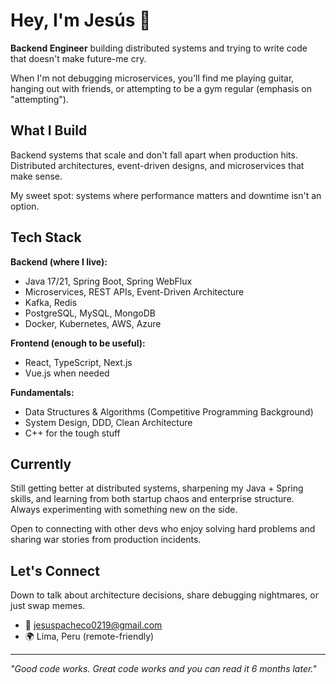 # Hey, I'm Jesús 👋

**Backend Engineer** building distributed systems and trying to write code that doesn't make future-me cry.

When I'm not debugging microservices, you'll find me playing guitar, hanging out with friends, or attempting to be a gym regular (emphasis on "attempting").

## What I Build

Backend systems that scale and don't fall apart when production hits. Distributed architectures, event-driven designs, and microservices that make sense.

My sweet spot: systems where performance matters and downtime isn't an option.

## Tech Stack

**Backend (where I live):**
- Java 17/21, Spring Boot, Spring WebFlux
- Microservices, REST APIs, Event-Driven Architecture
- Kafka, Redis
- PostgreSQL, MySQL, MongoDB
- Docker, Kubernetes, AWS, Azure

**Frontend (enough to be useful):**
- React, TypeScript, Next.js
- Vue.js when needed

**Fundamentals:**
- Data Structures & Algorithms (Competitive Programming Background)
- System Design, DDD, Clean Architecture
- C++ for the tough stuff

## Currently

Still getting better at distributed systems, sharpening my Java + Spring skills, and learning from both startup chaos and enterprise structure. Always experimenting with something new on the side.

Open to connecting with other devs who enjoy solving hard problems and sharing war stories from production incidents.

## Let's Connect

Down to talk about architecture decisions, share debugging nightmares, or just swap memes.

- 📧 jesuspacheco0219@gmail.com
- 🌍 Lima, Peru (remote-friendly)

---

*"Good code works. Great code works and you can read it 6 months later."*
